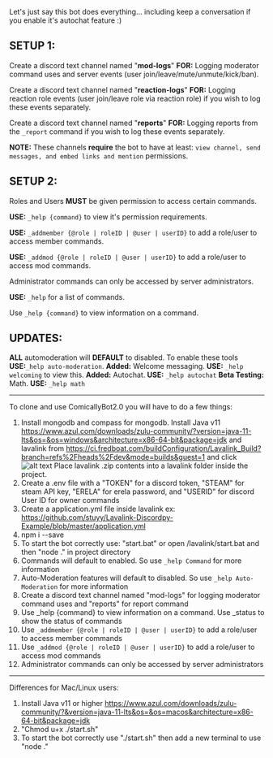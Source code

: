 Let's just say this bot does everything... including keep a conversation if you enable it's autochat feature :)

SETUP 1:
-----------------------------------------------------------------------
Create a discord text channel named "**mod-logs**"
**FOR:** Logging moderator command uses and server events (user join/leave/mute/unmute/kick/ban). 

Create a discord text channel named "**reaction-logs**"
**FOR:** Logging reaction role events (user join/leave role via reaction role) if you wish to log these events separately.

Create a discord text channel named "**reports**"
**FOR:** Logging reports from the `_report` command if you wish to log these events separately.

**NOTE:** These channels **require** the bot to have at least: 
`view channel, send messages, and embed links and mention` permissions.

SETUP 2:
-----------------------------------------------------------------------
Roles and Users **MUST** be given permission to access certain commands.

**USE:** `_help {command}` to view it's permission requirements.

**USE:** `_addmember {@role | roleID | @user | userID}` to add a role/user to access member commands.

**USE:** `_addmod {@role | roleID | @user | userID}` to add a role/user to access mod commands.

Administrator commands can only be accessed by server administrators.

**USE:** `_help` for a list of commands.

Use `_help {command}` to view information on a command. 

UPDATES: 
-----------------------------------------------------------------------
**ALL** automoderation will **DEFAULT** to disabled. To enable these tools **USE:**`_help auto-moderation`.
**Added:** Welcome messaging. **USE:** `_help welcoming` to view this.
**Added:** Autochat. **USE:** `_help autochat`
**Beta Testing:** Math. **USE:** `_help math`
________________________________________________________________________________
To clone and use ComicallyBot2.0 you will have to do a few things:
1. Install mongodb and compass for mongodb. Install Java v11 https://www.azul.com/downloads/zulu-community/?version=java-11-lts&os=&os=windows&architecture=x86-64-bit&package=jdk and lavalink from https://ci.fredboat.com/buildConfiguration/Lavalink_Build?branch=refs%2Fheads%2Fdev&mode=builds&guest=1 and click ![alt text](https://cdn.discordapp.com/attachments/418817098278764544/887838713500024832/unknown.png) Place lavalink .zip contents into a lavalink folder inside the project.
2. Create a .env file with a "TOKEN" for a discord token, "STEAM" for steam API key, "ERELA" for erela password, and "USERID" for discord User ID for owner commands
3. Create a application.yml file inside lavalink ex: https://github.com/stuyy/Lavalink-Discordpy-Example/blob/master/application.yml
4. npm i --save
5. To start the bot correctly use: "start.bat" or open /lavalink/start.bat and then "node ." in project directory
6. Commands will default to enabled. So use `_help Command` for more information
7. Auto-Moderation features will default to disabled. So use `_help Auto-Moderation`  for more information
8. Create a discord text channel named "mod-logs" for logging moderator command uses and "reports" for report command
9. Use _help {command} to view information on a command. Use _status to show the status of commands
10. Use `_addmember {@role | roleID | @user | userID}` to add a role/user to access member commands
11. Use `_addmod {@role | roleID | @user | userID}` to add a role/user to access mod commands
12. Administrator commands can only be accessed by server administrators
________________________________________________________________________________
Differences for Mac/Linux users:
1. Install Java v11 or higher https://www.azul.com/downloads/zulu-community/?&version=java-11-lts&os=&os=macos&architecture=x86-64-bit&package=jdk
2. "Chmod u+x ./start.sh"
3. To start the bot correctly use "./start.sh" then add a new terminal to use "node ."